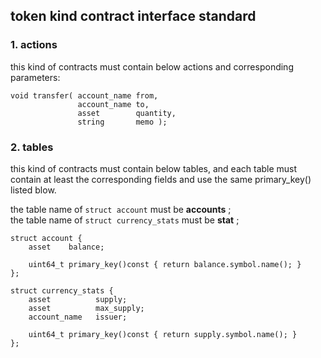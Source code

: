 
## token kind contract interface standard

### 1. actions
this kind of contracts must contain below actions and corresponding parameters:  
``` 
void transfer( account_name from,
               account_name to,
               asset        quantity,
               string       memo );
```

### 2. tables
this kind of contracts must contain below tables, 
and each table must contain at least the corresponding fields and use the same primary_key() listed blow.

the table name of `struct account` must be **accounts** ;  
the table name of `struct currency_stats` must be **stat** ;  

``` 
struct account {
    asset    balance;

    uint64_t primary_key()const { return balance.symbol.name(); }
};

struct currency_stats {
    asset          supply;
    asset          max_supply;
    account_name   issuer;

    uint64_t primary_key()const { return supply.symbol.name(); }
};

```
